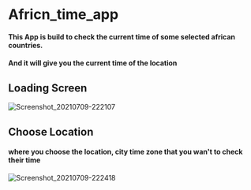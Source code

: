 # Africn_time_app

#### This App is build to check the current time of some selected african countries.
 #### And it will give you the current time of the location
## Loading Screen
![Screenshot_20210709-222107](https://user-images.githubusercontent.com/61844423/125138225-2b73e100-e106-11eb-8026-5964d689e94d.png)

## Choose Location
#### where you choose the location, city time zone that you wan't to check their time
![Screenshot_20210709-222418](https://user-images.githubusercontent.com/61844423/125138424-83aae300-e106-11eb-9d5b-cbe3f606dcc1.png)

